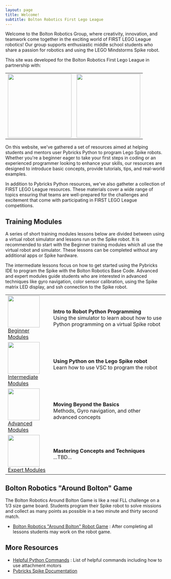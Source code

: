 ```yaml
---
layout: page
title: Welcome!
subtitle: Bolton Robotics First Lego League
---
```


Welcome to the Bolton Robotics Group, where creativity, innovation, and teamwork come together in the exciting world of FIRST LEGO League robotics! Our group supports enthusiastic middle school students who share a passion for robotics and using the LEGO Mindstorms Spike robot.  

This site was developed for the Bolton Robotics First Lego League in partnership with:

<CENTER>
<TABLE>
<TR><TD><A HREF="https://littletonrobotics.org/"><img src="https://fssfll.github.io/fssfll/images/6328.jpg" width=200></A></TD><TD><A HREF="https://fll-18300.github.io/home/"><img src="https://fssfll.github.io/fssfll/images/18300.jpg" width=200></A></TD>
</TR>
</TABLE>
</CENTER>

On this website, we've gathered a set of resources aimed at helping students and mentors user Pybricks Python to program Lego Spike robots.   Whether you're a beginner eager to take your first steps in coding or an experienced programmer looking to enhance your skills, our resources are designed to introduce basic concepts, provide tutorials, tips, and real-world examples.

In addition to Pybricks Python resources, we've also gatheter a collection of FIRST LEGO League resources. These materials cover a wide range of topics ensuring that teams are well-prepared for the challenges and excitement that come with participating in FIRST LEGO League competitions.

## Training Modules
A series of short training modules lessons below are divided between using a virtual robot simulator and lessons run on the Spike robot.  It is recommended to start with the Beginner training modules which all use the virtual robot and simulator.  These lessons can be completed without any additional apps or Spike hardware.

The intermediate lessons focus on how to get started using the Pybricks IDE to program the Spike with the Bolton Robotics Base Code.  Advanced and expert modules guide students who are interested in advanced techniques like gyro navigation, color sensor calibration, using the Spike matrix LED display, and ssh connection to the Spike robot. 

<TABLE>
<TR><TD><img src="https://fssfll.github.io/fssfll/images/beginner.jpg" width=100><BR><A HREF="https://fssfll.github.io/fssfll/spike/lessons/beginner/">Beginner Modules</A> </TD><TD><B>Intro to Robot Python Programming</B><BR>Using the simulator to learn about how to use Python programming on a virtual Spike robot
</TD>
</TR>

<TR><TD><img src="https://fssfll.github.io/fssfll/images/intermediate.jpg" width=100><BR><A HREF="https://fssfll.github.io/fssfll/spike/lessons/intermediate/">Intermediate Modules</A> </TD><TD><B>Using Python on the Lego Spike robot</B><BR>Learn how to use VSC to program the robot
</TD>
</TR>

<TR><TD><img src="https://fssfll.github.io/fssfll/images/advanced.jpg" width=100><BR><A HREF="https://fssfll.github.io/fssfll/spike/lessons/advanced/">Advanced Modules</A> </TD><TD><B>Moving Beyond the Basics</B><BR>Methods, Gyro navigation, and other advanced concepts
</TD>
</TR>

<TR><TD><img src="https://fssfll.github.io/fssfll/images/expert.jpg" width=100><BR><A HREF="https://fssfll.github.io/fssfll/spike/lessons/expert/">Expert Modules</A> </TD><TD><B>Mastering Concepts and Techniques</B><BR>...TBD...
</TD>
</TR>

</TABLE>

## Bolton Robotics "Around Bolton" Game
The Bolton Robotics Around Bolton Game is like a real FLL challenge on a 1/3 size game board.  Students program their Spike robot to solve missions and collect as many points as possible in a two minute and thirty second match.
- [Bolton Robotics "Around Bolton" Robot Game](./spring_2024/robot_game.md) : After completing all lessons students may work on the robot game.

## More Resources
* [Helpful Python Commands](./howto/Python_Commands.pdf) : List of helpful commands including how to use attachment motors
* [Pybricks Spike Documentation](https://docs.pybricks.com/en/stable/)
